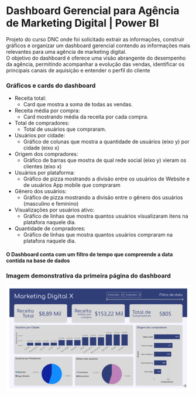 # Dashboard Gerencial para Agência de Marketing Digital | Power BI

Projeto do curso DNC onde foi solicitado extrair as informações, construir gráficos e organizar um dashboard gerencial contendo as informações mais relevantes para uma agência de marketing digital.<br>
O objetivo do dashboard é oferece uma visão abrangente do desempenho da agência, permitindo acompanhar a evolução das vendas, identificar os principais canais de aquisição e entender o perfil do cliente

### Gráficos e cards do dashboard
- Receita total:
  - Card que mostra a soma de todas as vendas.
- Receita média por compra:
  - Card mostrando média da receita por cada compra.
- Total de compradores:
  - Total de usuários que compraram.
- Usuários por cidade:
  - Gráfico de colunas que mostra a quantidade de usuários (eixo y) por cidade (eixo x)
- Origem dos compradores:
  - Gráfico de barras que mostra de qual rede social (eixo y) vieram os clientes (eixo x) 
- Usuários por plataforma:
  - Gráfico de pizza mostrando a divisão entre os usuários de Website e de usuários App mobile que compraram
- Gênero dos usuários:
  - Gráfico de pizza mostrando a divisão entre o gênero dos usuários (masculino e feminino)
- Visualizações por usuários ativo:
  - Gráfico de linhas que mostra quantos usuários visualizaram itens na platafora naquele dia.
- Quantidade de compradores:
  - Gráfico de linhas que mostra quantos usuários compraram na platafora naquele dia.

#### O Dashboard conta com um filtro de tempo que compreende a data contida na base de dados

 
 ### Imagem demonstrativa da primeira página do dashboard


![imagem de demonstração](https://github.com/guillerplr/painel-gerencial-automatizado-powerBI/blob/main/readme_img.png)

